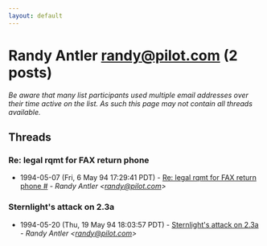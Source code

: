 ```yaml
---
layout: default
---
```


# Randy Antler <randy@pilot.com> (2 posts)

_Be aware that many list participants used multiple email addresses over their time active on the list. As such this page may not contain all threads available._

## Threads

### Re: legal rqmt for FAX return phone #
+ 1994-05-07 (Fri, 6 May 94 17:29:41 PDT) - [Re: legal rqmt for FAX return phone #](/archive/1994/05/b786fb329acd5827094ba5c5787b54d655994934e608b699ee4bced8cf571856) - _Randy Antler \<randy@pilot.com\>_

### Sternlight's attack on 2.3a
+ 1994-05-20 (Thu, 19 May 94 18:03:57 PDT) - [Sternlight's attack on 2.3a](/archive/1994/05/f85712af8c5308329e021aeee671bfea057d5a787a98b5a08769121a8cb78ae3) - _Randy Antler \<randy@pilot.com\>_

